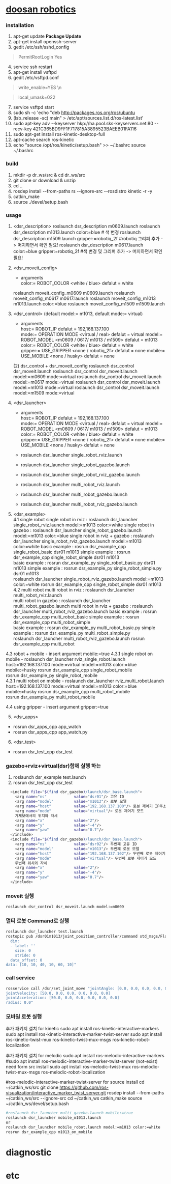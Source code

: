[doosan robotics](http://www.doosanrobotics.com/kr/)
================
### installation
1. apt-get update **Package Update**
2. apt-get install openssh-server
3. gedit /etc/ssh/sshd_config
> PermitRootLogin Yes
4. service ssh restart
5. apt-get install vsftpd
6. gedit /etc/vsftpd.conf
> write_enable=YES \n

> local_umask=022
7. service vsftpd start
8. sudo sh -c 'echo "deb http://packages.ros.org/ros/ubuntu  
9. (lsb_release -sc) main" > /etc/apt/sources.list.d/ros-latest.list'
10. sudo apt-key adv --keyserver hkp://ha.pool.sks-keyservers.net:80 --recv-key 421C365BD9FF1F717815A3895523BAEEB01FA116
11. sudo apt-get install ros-kinetic-desktop-full
12. apt-cache search ros-kinetic
13. echo "source /opt/ros/kinetic/setup.bash" >> ~/.bashrc source ~/.bashrc

### build
1. mkdir -p dr_ws/src & cd dr_ws/src
2. git clone or download & unzip
3. cd .. 
4. rosdep install --from-paths rs --ignore-src --rosdistro kinetic -r -y
5. catkin_make
6. source ./devel/setup.bash 

### usage
1. <dsr_description>
    roslaunch dsr_description m0609.launch
    roslaunch dsr_description m1013.launch color:=blue  # 색 변경
    roslaunch dsr_description m1509.launch gripper:=robotiq_2f #robotiq 그리퍼 추가 -> 머지하면서 확인 필요! 
    roslaunch dsr_description m0617.launch color:=blue gripper:=robotiq_2f #색 변경 및 그리퍼 추가 -> 머지하면서 확인 필요!

2. <dsr_moveit_config>
    - arguments  
    color:=   ROBOT_COLOR     <white / blue>                defalut = white             

    roslaunch moveit_config_m0609 m0609.launch 
    roslaunch moveit_config_m0617 m0617.launch
    roslaunch moveit_config_m1013 m1013.launch color:=blue
    roslaunch moveit_config_m1509 m1509.launch

3. <dsr_control> (default model:= m1013, default mode:= virtual)
    - arguments  
    host:=    ROBOT_IP                                      defalut = 192,168.137.100  
    mode:=    OPERATION MODE  <virtual / real>              defalut = virtual
    model:=   ROBOT_MODEL     <m0609 / 0617/ m1013 / m1509> defalut = m1013
    color:=   ROBOT_COLOR     <white / blue>                defalut = white             
    gripper:= USE_GRIPPER     <none / robotiq_2f>           defalut = none 
    mobile:=  USE_MOBILE      <none / husky>                defalut = none

    (2) dsr_control + dsr_moveit_config
      roslaunch dsr_control dsr_moveit.launch
      roslaunch dsr_control dsr_moveit.launch model:=m0609 mode:=virtual
      roslaunch dsr_control dsr_moveit.launch model:=m0617 mode:=virtual 
      roslaunch dsr_control dsr_moveit.launch model:=m1013 mode:=virtual
      roslaunch dsr_control dsr_moveit.launch model:=m1509 mode:=virtual

4. <dsr_launcher>   
    - arguments  
    host:=    ROBOT_IP                                      defalut = 192,168.137.100  
    mode:=    OPERATION MODE  <virtual / real>              defalut = virtual
    model:=   ROBOT_MODEL     <m0609 / 0617/ m1013 / m1509> defalut = m1013
    color:=   ROBOT_COLOR     <white / blue>                defalut = white             
    gripper:= USE_GRIPPER     <none / robotiq_2f>           defalut = none 
    mobile:=  USE_MOBILE      <none / husky>                defalut = none
  
    - roslaunch dsr_launcher single_robot_rviz.launch        
    - roslaunch dsr_launcher single_robot_gazebo.launch  
    - roslaunch dsr_launcher single_robot_rviz_gazebo.launch 

    - roslaunch dsr_launcher multi_robot_rviz.launch  
    - roslaunch dsr_launcher multi_robot_gazebo.launch  
    - roslaunch dsr_launcher multi_robot_rviz_gazebo.launch 

4. <dsr_example>   
  4.1 single robot 
    <launch> 
      single robot in rviz          : roslaunch dsr_launcher single_robot_rviz.launch model:=m1013 color:=white 
      single robot in gazebo        : roslaunch dsr_launcher single_robot_gazebo.launch model:=m1013 color:=blue
      single robot in rviz + gazebo : roslaunch dsr_launcher single_robot_rviz_gazebo.launch model:=m1013 color:=white 
    <run application node> 
      <cpp>
        basic  example : rosrun dsr_example_cpp single_robot_basic dsr01 m1013
        simple example : rosrun dsr_example_cpp single_robot_simple dsr01 m1013  
      <py> 
        basic  example : rosrun dsr_example_py single_robot_basic.py dsr01 m1013
        simple example : rosrun dsr_example_py single_robot_simple.py dsr01 m1013  
    <ex>
      roslaunch dsr_launcher single_robot_rviz_gazebo.launch model:=m1013 color:=white
      rosrun dsr_example_cpp single_robot_simple dsr01 m1013   
  4.2 multi robot 
    <launch> 
      multi robot in rviz          : roslaunch dsr_launcher multi_robot_rviz.launch  
      multi robot in gazebo        : roslaunch dsr_launcher multi_robot_gazebo.launch 
      multi robot in rviz + gazebo : roslaunch dsr_launcher multi_robot_rviz_gazebo.launch 
    <run application node> 
      <cpp>
        basic  example : rosrun dsr_example_cpp multi_robot_basic
        simple example : rosrun dsr_example_cpp multi_robot_simple  
      <py> 
        basic  example : rosrun dsr_example_py multi_robot_basic.py 
        simple example : rosrun dsr_example_py multi_robot_simple.py  
    <ex>
      roslaunch dsr_launcher multi_robot_rviz_gazebo.launch 
      rosrun dsr_example_cpp multi_robot   

  4.3 robot + mobile
    - insert argument mobile:=true 
    4.3.1 single robot on mobile 
        - roslaunch dsr_launcher rviz_single_robot.launch host:=192.168.137.100 mode:=virtual model:=m1013 color:=blue mobile:=husky
        <run application node> 
          <cpp>
            rosrun dsr_example_cpp single_robot_mobile  
          <python>
            rosrun dsr_example_py single_robot_mobile  
    4.3.1 multi robot on mobile 
        - roslaunch dsr_launcher rviz_multi_robot.launch host:=192.168.137.100 mode:=virtual model:=m1013 color:=blue mobile:=husky
        <run application node> 
          <cpp>
            rosrun dsr_example_cpp multi_robot_mobile  
          <python>
            rosrun dsr_example_py multi_robot_mobile  

  4.4 using gripper 
    - insert argument gripper:=true 


5. <dsr_apps>  
  - rosrun dsr_apps_cpp app_watch
  - rosrun dsr_apps_cpp app_watch.py

6. <dsr_test>
  - rosrun dsr_test_cpp dsr_test

### gazebo+rviz+virtual(dsr)함께 실행 하는 
1. roslaunch dsr_example test.launch 
2. rosrun dsr_test_cpp dsr_test
```bash 
  <include file="$(find dsr_gazebo)/launch/dsr_base.launch">
    <arg name="ns"            value="dsr01"/> 고유 ID
    <arg name="model"         value="m1013"/> 로봇 모델 
    <arg name="host"          value="192.168.137.100"/> 로봇 제어기 IP주소
    <arg name="mode"          value="virtual"/> 로봇 제어기 모드 
    가제보에서의 위치와 자세 
    <arg name="x"             value="2"/> 
    <arg name="y"             value="-4"/>
    <arg name="yaw"           value="0.7"/>
  </include>
  <include file="$(find dsr_gazebo)/launch/dsr_base.launch">
    <arg name="ns"            value="dsr02"/> 두번째 고유 ID
    <arg name="model"         value="m1013"/> 두번째 로봇 모델 
    <arg name="host"          value="192.168.137.102"/> 두번째 로봇 제어기 IP주소
    <arg name="mode"          value="virtual"/> 두번째 로봇 제어기 모드
    두번째 위치와 자세  
    <arg name="x"             value="2"/> 
    <arg name="y"             value="-4"/>
    <arg name="yaw"           value="0.7"/>
  </include>
```

### moveit 실행 

```bash
roslaunch dsr_control dsr_moveit.launch model:=m0609
```

### 멀티 로봇 Command로 실행 
```bash
roslaunch dsr_launcher test.launch
rostopic pub /dsr01m1013/joint_position_controller/command std_msgs/Float64MultiArray "layout:
  dim:
  - label: ''
    size: 0
    stride: 0
  data_offset: 0
data: [10, 10, 40, 10, 60, 10]"
```
### call service
```bash
rosservice call /dsr/set_joint_move "jointAngle: [0.0, 0.0, 0.0, 0.0, 0.0, 0.0]
jointVelocity: [50.0, 0.0, 0.0, 0.0, 0.0, 0.0]
jointAcceleration: [50.0, 0.0, 0.0, 0.0, 0.0, 0.0]
radius: 0.0"
```

### 모바일 로봇 실행
추가 패키지 설치 for kinetic
sudo apt install ros-kinetic-interactive-markers 
sudo apt install ros-kinetic-interactive-marker-twist-server
sudo apt install ros-kinetic-twist-mux ros-kinetic-twist-mux-msgs ros-kinetic-robot-localization

추가 패키지 설치 for melodic
sudo apt install ros-melodic-interactive-markers 
#sudo apt install ros-melodic-interactive-marker-twist-server (not-exist) need form src install
sudo apt install ros-melodic-twist-mux ros-melodic-twist-mux-msgs ros-melodic-robot-localization


#ros-melodic-interactive-marker-twist-server for source install
cd ~/catkin_ws/src
git clone https://github.com/ros-visualization/interactive_marker_twist_server.git
rosdep install --from-paths ~/catkin_ws/src --ignore-src
cd ~/catkin_ws
catkin_make
source ~/catkin_ws/devel/setup.bash

```bash
#roslaunch dsr_launcher multi_gazebo.launch mobile:=true
roslaunch dsr_launcher mobile_m1013.launch
or
roslaunch dsr_launcher mobile_robot.launch model:=m1013 color:=white 
rosrun dsr_example_cpp m1013_on_mobile 
```

# diagnostic

# etc

